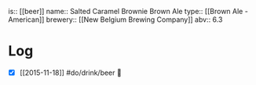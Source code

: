 is:: [[beer]]
name:: Salted Caramel Brownie Brown Ale
type:: [[Brown Ale - American]]
brewery:: [[New Belgium Brewing Company]]
abv:: 6.3

# Log
- [x] [[2015-11-18]] #do/drink/beer 🤞
